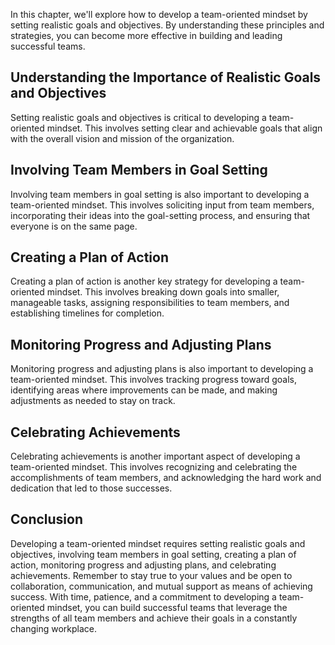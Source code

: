 
In this chapter, we'll explore how to develop a team-oriented mindset by setting realistic goals and objectives. By understanding these principles and strategies, you can become more effective in building and leading successful teams.

Understanding the Importance of Realistic Goals and Objectives
--------------------------------------------------------------

Setting realistic goals and objectives is critical to developing a team-oriented mindset. This involves setting clear and achievable goals that align with the overall vision and mission of the organization.

Involving Team Members in Goal Setting
--------------------------------------

Involving team members in goal setting is also important to developing a team-oriented mindset. This involves soliciting input from team members, incorporating their ideas into the goal-setting process, and ensuring that everyone is on the same page.

Creating a Plan of Action
-------------------------

Creating a plan of action is another key strategy for developing a team-oriented mindset. This involves breaking down goals into smaller, manageable tasks, assigning responsibilities to team members, and establishing timelines for completion.

Monitoring Progress and Adjusting Plans
---------------------------------------

Monitoring progress and adjusting plans is also important to developing a team-oriented mindset. This involves tracking progress toward goals, identifying areas where improvements can be made, and making adjustments as needed to stay on track.

Celebrating Achievements
------------------------

Celebrating achievements is another important aspect of developing a team-oriented mindset. This involves recognizing and celebrating the accomplishments of team members, and acknowledging the hard work and dedication that led to those successes.

Conclusion
----------

Developing a team-oriented mindset requires setting realistic goals and objectives, involving team members in goal setting, creating a plan of action, monitoring progress and adjusting plans, and celebrating achievements. Remember to stay true to your values and be open to collaboration, communication, and mutual support as means of achieving success. With time, patience, and a commitment to developing a team-oriented mindset, you can build successful teams that leverage the strengths of all team members and achieve their goals in a constantly changing workplace.

